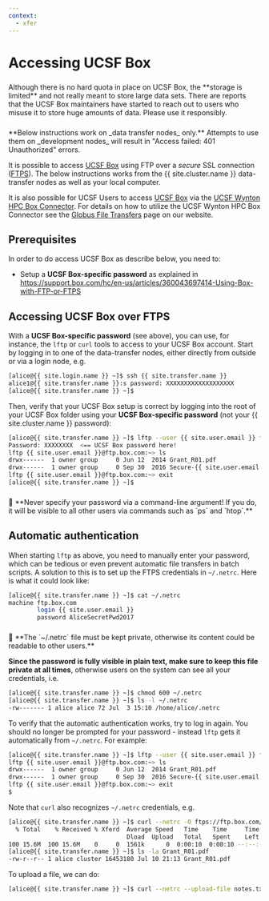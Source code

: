 ```yaml
---
context:
  - xfer
---
```


# Accessing UCSF Box

<div class="alert alert-danger" role="alert" style="margin-top: 3ex" markdown="1">
Although there is no hard quota in place on UCSF Box, the **storage is limited** and not really meant to store large data sets. There are reports that the UCSF Box maintainers have started to reach out to users who misuse it to store huge amounts of data. Please use it responsibly.
</div>

<div class="alert alert-warning" role="alert" style="margin-top: 3ex" markdown="1">
**Below instructions work on _data transfer nodes_ only.** Attempts to use them on _development nodes_ will result in "Access failed: 401 Unauthorized" errors.
</div>

It is possible to access [UCSF Box](https://ucsf.app.box.com/) using FTP over a _secure_ SSL connection ([FTPS](https://en.wikipedia.org/wiki/FTPS)).  The below instructions works from the {{ site.cluster.name }} data-transfer nodes as well as your local computer.

It is also possible for UCSF Users to access [UCSF Box](https://ucsf.app.box.com/) via the [UCSF Wynton HPC Box Connector](https://app.globus.org/file-manager?destination_id=98d778c4-75a9-4d8d-8baa-68f71d6568c0). For details on how to utilize the UCSF Wynton HPC Box Connector see the [Globus File Transfers](https://wynton.ucsf.edu/hpc/transfers/globus.html) page on our website.


## Prerequisites

In order to do access UCSF Box as describe below, you need to:

* Setup a **UCSF Box-specific password** as explained in <https://support.box.com/hc/en-us/articles/360043697414-Using-Box-with-FTP-or-FTPS>


## Accessing UCSF Box over FTPS

With a **UCSF Box-specific password** (see above), you can use, for instance, the `lftp` or `curl` tools to access to your UCSF Box account.  Start by logging in to one of the data-transfer nodes, either directly from outside or via a login node, e.g.

```sh
[alice@{{ site.login.name }} ~]$ ssh {{ site.transfer.name }}
alice1@{{ site.transfer.name }}:s password: XXXXXXXXXXXXXXXXXXX
[alice@{{ site.transfer.name }} ~]$ 
```

Then, verify that your UCSF Box setup is correct by logging into the root of your UCSF Box folder using your **UCSF Box-specific password** (not your {{ site.cluster.name }} password):

```sh
[alice@{{ site.transfer.name }} ~]$ lftp --user {{ site.user.email }} ftps://ftp.box.com
Password: XXXXXXXX  <== UCSF Box password here!
lftp {{ site.user.email }}@ftp.box.com:~> ls
drwx------  1 owner group     0 Jun 12  2014 Grant_R01.pdf
drwx------  1 owner group     0 Sep 30  2016 Secure-{{ site.user.email }}
lftp {{ site.user.email }}@ftp.box.com:~> exit
[alice@{{ site.transfer.name }} ~]$ 
```

<div class="alert alert-danger" role="alert" style="margin-top: 3ex" markdown="1">
<span>🛑</span> **Never specify your password via a command-line argument! If you do, it will be visible to all other users via commands such as `ps` and `htop`.**
</div>


## Automatic authentication

When starting `lftp` as above, you need to manually enter your password, which can be tedious or even prevent automatic file transfers in batch scripts.  A solution to this is to set up the FTPS credentials in `~/.netrc`.  Here is what it could look like:
```sh
[alice@{{ site.transfer.name }} ~]$ cat ~/.netrc
machine ftp.box.com
        login {{ site.user.email }}
        password AliceSecretPwd2017
```

<div class="alert alert-danger" role="alert" style="margin-top: 3ex" markdown="1">
<span>🛑</span> **The `~/.netrc` file must be kept private, otherwise its content could be readable to other users.**
</div>

**Since the password is fully visible in plain text, make sure to keep this file private at all times**, otherwise users on the system can see all your credentials, i.e.
```sh
[alice@{{ site.transfer.name }} ~]$ chmod 600 ~/.netrc
[alice@{{ site.transfer.name }} ~]$ ls -l ~/.netrc
-rw------- 1 alice alice 72 Jul  3 15:10 /home/alice/.netrc
```

To verify that the automatic authentication works, try to log in again. You should no longer be prompted for your password - instead `lftp` gets it automatically from `~/.netrc`.  For example:
```sh
[alice@{{ site.transfer.name }} ~]$ lftp --user {{ site.user.email }} ftps://ftp.box.com
lftp {{ site.user.email }}@ftp.box.com:~> ls
drwx------  1 owner group     0 Jun 12  2014 Grant_R01.pdf
drwx------  1 owner group     0 Sep 30  2016 Secure-{{ site.user.email }}
lftp {{ site.user.email }}@ftp.box.com:~> exit
$ 
```

Note that `curl` also recognizes `~/.netrc` credentials, e.g.
```sh
[alice@{{ site.transfer.name }} ~]$ curl --netrc -O ftps://ftp.box.com/Grant_R01.pdf
  % Total    % Received % Xferd  Average Speed   Time    Time     Time  Current
                                 Dload  Upload   Total   Spent    Left  Speed
100 15.6M  100 15.6M    0     0  1561k      0  0:00:10  0:00:10 --:--:-- 3918k
[alice@{{ site.transfer.name }} ~]$ ls -la Grant_R01.pdf
-rw-r--r-- 1 alice cluster 16453180 Jul 10 21:13 Grant_R01.pdf
```

To upload a file, we can do:
 
```sh
[alice@{{ site.transfer.name }} ~]$ curl --netrc --upload-file notes.txt ftps://ftp.box.com/
```
